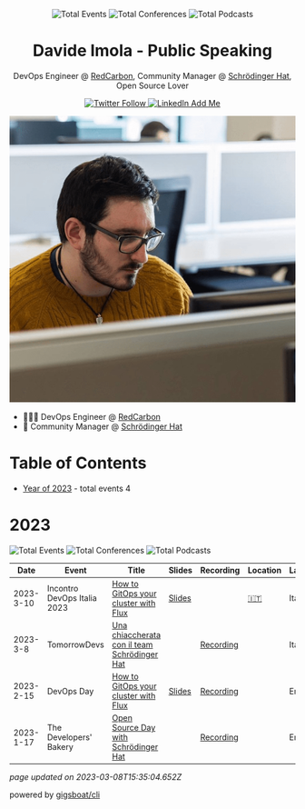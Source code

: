 <div align='center'><p><img src="https://img.shields.io/badge/total-4-blue?style=flat-square" alt="Total Events">  <img src="https://img.shields.io/badge/conferences-2-red?style=flat-square" alt="Total Conferences"> <img src="https://img.shields.io/badge/podcasts-2-yellow?style=flat-square" alt="Total Podcasts">   </p>
</div>
  <p align='center'><h1 align='center'>Davide Imola - Public Speaking</h1></p>
<p align='center'>DevOps Engineer @ <a href='https://redcarbon.ai'>RedCarbon</a>, Community Manager @ <a href='https://schrodinger-hat.it'>Schr&ouml;dinger Hat</a>, Open Source Lover</p> <p align='center'><a href='https://twitter.com/DavideImola'><img alt='Twitter Follow' src='https://img.shields.io/twitter/follow/DavideImola?style=social'></a><a href='https://www.linkedin.com/in/davideimola'> <img alt='LinkedIn Add Me' src='https://img.shields.io/badge/-Add&nbsp;Me&nbsp;on&nbsp;LinkedIn-blue?style=flat-square&logo=Linkedin&logoColor=white'></a></p><p align='center'><img width='600px' alt='Davide Imola' src='https://raw.githubusercontent.com/davideimola/public-speaking/main/static/davideimola.png'></img></p>

 - 👨🏻‍💻 DevOps Engineer @ [RedCarbon](https://redcarbon.ai)
 - 👥 Community Manager @ [Schr&ouml;dinger Hat](https://schrodinger-hat.it)


# Table of Contents


 - [Year of 2023](#2023) - total events 4

# 2023


![Total Events](https://img.shields.io/badge/total-4-blue?style=flat-square)  ![Total Conferences](https://img.shields.io/badge/conferences-2-red?style=flat-square) ![Total Podcasts](https://img.shields.io/badge/podcasts-2-yellow?style=flat-square)   




| Date | Event | Title | Slides | Recording | Location | Language |
| ---- | ----- | ----- | ------ | --------- | -------- | -------- |
| 2023-3-10 | Incontro DevOps Italia 2023 | [How to GitOps your cluster with Flux](pages/2023/2023-03-10.md) | [Slides](https://pitch.com/public/a17cc665-3169-45bd-9df2-6ef696ca62be) |  | [🇮🇹](## "Italy") | Italian |
| 2023-3-8 | TomorrowDevs | [Una chiaccherata con il team Schrödinger Hat](pages/2023/2023-03-08.md) |  | [Recording](https://www.youtube.com/watch?v=epcqaeVcp8c) |  | Italian |
| 2023-2-15 | DevOps Day | [How to GitOps your cluster with Flux](pages/2023/2023-02-15.md) | [Slides](https://pitch.com/public/a17cc665-3169-45bd-9df2-6ef696ca62be) | [Recording](https://www.youtube.com/live/wli1Vv9f_uw?feature=share&t=11028) |  | English |
| 2023-1-17 | The Developers' Bakery | [Open Source Day with Schrödinger Hat](pages/2023/2023-01-17.md) |  | [Recording](https://thebakery.dev/50/) |  | English |




*page updated on 2023-03-08T15:35:04.652Z*

powered by [gigsboat/cli](https://github.com/gigsboat/cli)